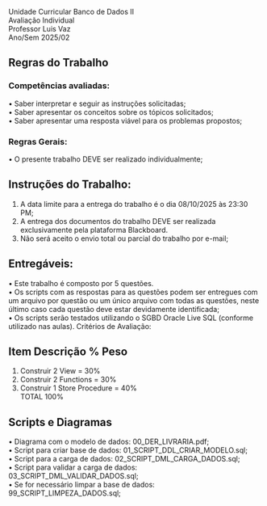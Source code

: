 Unidade Curricular Banco de Dados II  
Avaliação Individual  
Professor Luis Vaz  
Ano/Sem 2025/02

## Regras do Trabalho

### Competências avaliadas:
• Saber interpretar e seguir as instruções solicitadas;  
• Saber apresentar os conceitos sobre os tópicos solicitados;  
• Saber apresentar uma resposta viável para os problemas propostos;

### Regras Gerais:
• O presente trabalho DEVE ser realizado individualmente;

## Instruções do Trabalho:
1. A data limite para a entrega do trabalho é o dia 08/10/2025 às 23:30 PM;
2. A entrega dos documentos do trabalho DEVE ser realizada exclusivamente pela plataforma
Blackboard.
3. Não será aceito o envio total ou parcial do trabalho por e-mail;
   
## Entregáveis:
• Este trabalho é composto por 5 questões.  
• Os scripts com as respostas para as questões podem ser entregues com um arquivo por questão ou um
único arquivo com todas as questões, neste último caso cada questão deve estar devidamente
identificada;  
• Os scripts serão testados utilizando o SGBD Oracle Live SQL (conforme utilizado nas aulas).
Critérios de Avaliação:

## Item Descrição % Peso
1) Construir 2 View = 30%  
2) Construir 2 Functions = 30%  
3) Construir 1 Store Procedure = 40%  
TOTAL 100%

## Scripts e Diagramas
• Diagrama com o modelo de dados: 00_DER_LIVRARIA.pdf;  
• Script para criar base de dados: 01_SCRIPT_DDL_CRIAR_MODELO.sql;  
• Script para a carga de dados: 02_SCRIPT_DML_CARGA_DADOS.sql;  
• Script para validar a carga de dados: 03_SCRIPT_DML_VALIDAR_DADOS.sql;  
• Se for necessário limpar a base de dados: 99_SCRIPT_LIMPEZA_DADOS.sql;

